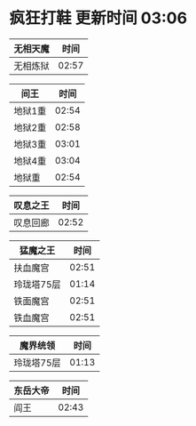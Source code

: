 # 疯狂打鞋 更新时间 03:06

| 无相天魔   | 时间    |
|--------|-------|
| 无相炼狱 | 02:57 |

| 间王   | 时间    |
|--------|-------|
| 地狱1重 | 02:54 |
| 地狱2重 | 02:58 |
| 地狱3重 | 03:01 |
| 地狱4重 | 03:04 |
| 地狱重 | 02:54 |

| 叹息之王   | 时间    |
|--------|-------|
| 叹息回廊 | 02:52 |

| 猛魔之王   | 时间    |
|--------|-------|
| 扶血魔宫 | 02:51 |
| 玲珑塔75层 | 01:14 |
| 铁面魔宫 | 02:51 |
| 铁血魔宫 | 02:51 |

| 魔界统领   | 时间    |
|--------|-------|
| 玲珑塔75层 | 01:13 |

| 东岳大帝   | 时间    |
|--------|-------|
| 阎王 | 02:43 |